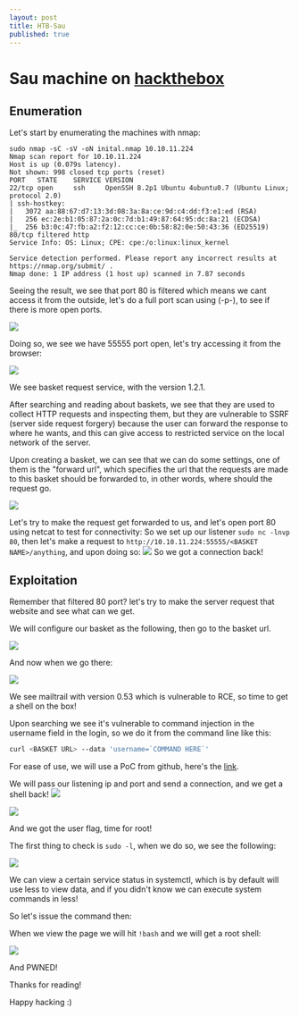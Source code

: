 ```yaml
---
layout: post
title: HTB-Sau
published: true
---
```

# Sau machine on [hackthebox](https://app.hackthebox.com)


## Enumeration 


Let's start by enumerating the machines with nmap:
```
sudo nmap -sC -sV -oN inital.nmap 10.10.11.224
Nmap scan report for 10.10.11.224
Host is up (0.079s latency).
Not shown: 998 closed tcp ports (reset)
PORT   STATE    SERVICE VERSION
22/tcp open     ssh     OpenSSH 8.2p1 Ubuntu 4ubuntu0.7 (Ubuntu Linux; protocol 2.0)
| ssh-hostkey: 
|   3072 aa:88:67:d7:13:3d:08:3a:8a:ce:9d:c4:dd:f3:e1:ed (RSA)
|   256 ec:2e:b1:05:87:2a:0c:7d:b1:49:87:64:95:dc:8a:21 (ECDSA)
|_  256 b3:0c:47:fb:a2:f2:12:cc:ce:0b:58:82:0e:50:43:36 (ED25519)
80/tcp filtered http
Service Info: OS: Linux; CPE: cpe:/o:linux:linux_kernel

Service detection performed. Please report any incorrect results at https://nmap.org/submit/ .
Nmap done: 1 IP address (1 host up) scanned in 7.87 seconds
```

Seeing the result, we see that port 80 is filtered which means we cant access it from the outside, let's do a full port scan using (-p-), to see if there is more open ports.

![](../assets/images/sau/20240106183919.png)

Doing so, we see we have 55555 port open, let's try accessing it from the browser:

![](../assets/images/sau/20230918212338.png)

We see basket request service, with the version 1.2.1.

After searching and reading about baskets, we see that they are used to collect HTTP requests and inspecting them, but they are vulnerable to SSRF (server side request forgery) because the user can forward the response to where he wants, and this can give access to restricted service on the local network of the server.

Upon creating a basket, we can see that we can do some settings, one of them is the "forward url", which specifies the url that the requests are made to this basket should be forwarded to, in other words, where should the request go.

![](../assets/images/sau/20240106184729.png)

Let's try to make the request get forwarded to us, and let's open port 80 using netcat to test for connectivity:
So we set up our listener `sudo nc -lnvp 80`, then let's make a request to
`http://10.10.11.224:55555/<BASKET NAME>/anything`, and upon doing so:
![](../assets/images/sau/20240106185007.png)
So we got a connection back!

## Exploitation


Remember that filtered 80 port? let's try to make the server request that website and see what can we get.

We will configure our basket as the following, then go to the basket url.

![](../assets/images/sau/20240106192727.png)

And now when we go there:

![](../assets/images/sau/20240106192943.png)

We see mailtrail with version 0.53 which is vulnerable to RCE, so time to get a shell on the box!

Upon searching we see it's vulnerable to command injection in the username field in the login, so we do it from the command line like this:

```bash
curl <BASKET URL> --data 'username=`COMMAND HERE`'
```
For ease of use, we will use a PoC from github, here's the [link](https://github.com/DcardosoGH/Maltrail-0.53-RCE-/blob/main/exploit.py).

We will pass our listening ip and port and send a connection, and we get a shell back!
![](../assets/images/sau/20240106200120.png)

![](../assets/images/sau/20240106200238.png)

And we got the user flag, time for root!

The first thing to check is `sudo -l`, when we do so, we see the following:

![](../assets/images/sau/20240106200451.png)

We can view a certain service status in systemctl, which is by default will use less to view data, and if you didn't know we can execute system commands in less!

So let's issue the command then:

When we view the page we will hit `!bash` and we will get a root shell:

![](../assets/images/sau/20240106200657.png)

And PWNED!

Thanks for reading!

Happy hacking :)